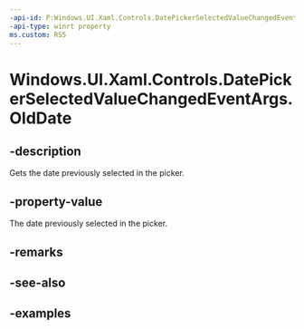 ```yaml
---
-api-id: P:Windows.UI.Xaml.Controls.DatePickerSelectedValueChangedEventArgs.OldDate
-api-type: winrt property
ms.custom: RS5
---
```


<!-- Property syntax.
public IReference<DateTime> OldDate { get; }
-->

# Windows.UI.Xaml.Controls.DatePickerSelectedValueChangedEventArgs.OldDate

## -description

Gets the date previously selected in the picker.



## -property-value

The date previously selected in the picker.

## -remarks

## -see-also

## -examples

